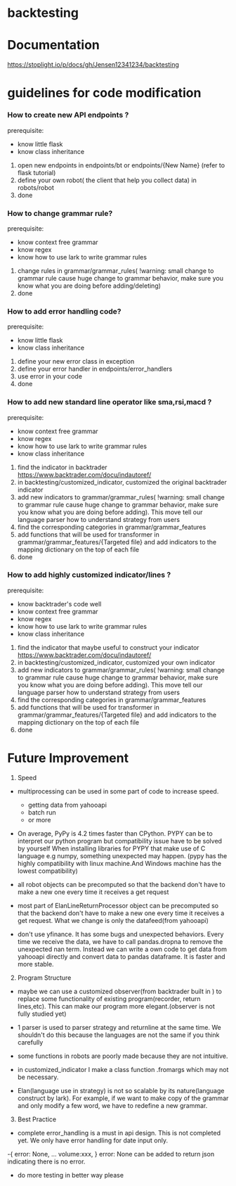 # backtesting

# Documentation
https://stoplight.io/p/docs/gh/Jensen12341234/backtesting

# guidelines for code modification

### How to create new API endpoints ?
prerequisite:
- know little flask
- know class inheritance
1. open new endpoints in endpoints/bt or endpoints/{New Name} (refer to flask tutorial)
2. define your own robot( the client that help you collect data) in robots/robot
3. done


### How to change grammar rule?
prerequisite:
- know context free grammar
- know regex
- know how to use lark to write grammar rules
1. change rules in grammar/grammar_rules( !warning: small change to grammar rule cause huge change to grammar behavior,
make sure you know what you are doing before adding/deleting)
2. done


### How to add error handling code?
prerequisite:
- know little flask
- know class inheritance
1. define your new error class in exception
2. define your error handler in endpoints/error_handlers
3. use error in your code
3. done


### How to add new standard line operator like sma,rsi,macd ?
prerequisite:
- know context free grammar
- know regex
- know how to use lark to write grammar rules
- know class inheritance
1. find the indicator in backtrader <https://www.backtrader.com/docu/indautoref/>
2. in backtesting/customized_indicator, customized the original backtrader indicator
3. add new indicators to grammar/grammar_rules( !warning: small change to grammar rule cause huge change to grammar behavior,
make sure you know what you are doing before adding). This move tell our language
parser how to understand strategy from users
4. find the corresponding categories in grammar/grammar_features
5. add functions that will be used for transformer in grammar/grammar_features/{Targeted file} and
add indicators to the mapping dictionary on the top of each file
6. done


### How to add highly customized indicator/lines ?
prerequisite:
- know backtrader's code well
- know context free grammar
- know regex
- know how to use lark to write grammar rules
- know class inheritance
1. find the indicator that maybe useful to construct your indicator <https://www.backtrader.com/docu/indautoref/>
2. in backtesting/customized_indicator, customized your own indicator
3. add new indicators to grammar/grammar_rules( !warning: small change to grammar rule cause huge change to grammar behavior,
make sure you know what you are doing before adding). This move tell our language
parser how to understand strategy from users
4. find the corresponding categories in grammar/grammar_features
5. add functions that will be used for transformer in grammar/grammar_features/{Targeted file} and
add indicators to the mapping dictionary on the top of each file
6. done

# Future Improvement
1. Speed

- multiprocessing can be used in some part of code to increase speed.
  - getting data from yahooapi
  - batch run
  - or more

- On average, PyPy is 4.2 times faster than CPython.
PYPY can be to interpret our python program but compatibility issue have to be solved by yourself
When installing libraries for PYPY that make use of C language e.g numpy, something unexpected may happen.
(pypy has the highly compatibility with linux machine.And Windows machine has the lowest compatibility)

- all robot objects can be precomputed so that the backend don't have to make a new one every time
it receives a get request

- most part of ElanLineReturnProcessor object can be precomputed so that the backend don't have to make a new one every time
it receives a get request. What we change is only the datafeed(from yahooapi)

- don't use yfinance. It has some bugs and unexpected behaviors.
Every time we receive the data, we have to call pandas.dropna to remove the unexpected
nan term.
Instead we can write a own code to get data from yahooapi directly and convert data to pandas dataframe.
It is faster and more stable.

2. Program Structure

- maybe we can use a customized observer(from backtrader built in ) to replace some functionality of existing program(recorder, return lines,etc).
This can make our program more elegant.(observer is not fully studied yet)

- 1 parser is used to parser strategy and returnline at the same time. We shouldn't do this because
the languages are not the same if you think carefully

- some functions in robots are poorly made because they are not intuitive.

- in customized_indicator I make a class function .fromargs which may not be necessary.

-  Elan(language use in strategy) is not so scalable by its nature(language construct by lark). For example, if we want to make
copy of the grammar and only modify a few word, we have to redefine a new grammar.


3. Best Practice

- complete error_handling is a must in api design. This is not completed yet.
We only have error handling for date input only.

-{ error: None, ... volume:xxx, } error: None can be added to return json indicating there is no error.

- do more testing in better way please
